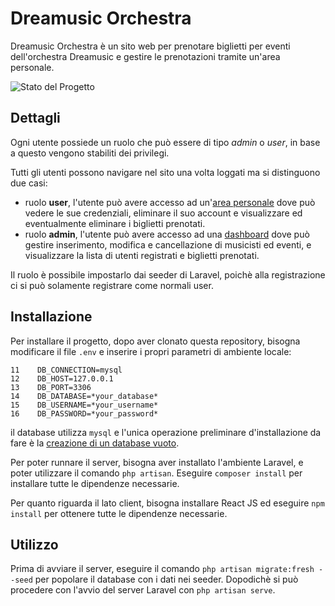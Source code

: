 # Dreamusic Orchestra
Dreamusic Orchestra è un sito web per prenotare biglietti per eventi dell'orchestra Dreamusic e gestire le prenotazioni tramite un'area personale. 

![Stato del Progetto](https://img.shields.io/badge/Stato-In_sviluppo-blue)
## Dettagli
Ogni utente possiede un ruolo che può essere di tipo *admin* o *user*, in base a questo vengono stabiliti dei privilegi.

Tutti gli utenti possono navigare nel sito una volta loggati ma si distinguono due casi:

* ruolo **user**, l'utente può avere accesso ad un'<ins>area personale</ins> dove può vedere le sue credenziali, eliminare il suo account e visualizzare ed eventualmente eliminare i biglietti prenotati.
* ruolo **admin**, l'utente può avere accesso ad una <ins>dashboard</ins> dove può gestire inserimento, modifica e cancellazione di musicisti ed eventi, e visualizzare la lista di utenti registrati e biglietti prenotati.

Il ruolo è possibile impostarlo dai seeder di Laravel, poichè alla registrazione ci si può solamente registrare come normali user.

## Installazione

Per installare il progetto, dopo aver clonato questa repository, bisogna modificare il file `.env` e inserire i propri parametri di ambiente locale:

```
11    DB_CONNECTION=mysql
12    DB_HOST=127.0.0.1
13    DB_PORT=3306
14    DB_DATABASE=*your_database*
15    DB_USERNAME=*your_username*
16    DB_PASSWORD=*your_password*
```
il database utilizza `mysql` e l'unica operazione preliminare d'installazione da fare è la <ins>creazione di un database vuoto</ins>.

Per poter runnare il server, bisogna aver installato l'ambiente Laravel, e poter utilizzare il comando `php artisan`.
Eseguire `composer install` per installare tutte le dipendenze necessarie.

Per quanto riguarda il lato client, bisogna installare React JS ed eseguire `npm install` per ottenere tutte le dipendenze necessarie.

## Utilizzo

Prima di avviare il server, eseguire il comando `php artisan migrate:fresh --seed` per popolare il database con i dati nei seeder.
Dopodichè si può procedere con l'avvio del server Laravel con `php artisan serve`.